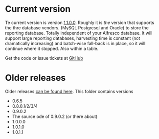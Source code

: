 # Current version #

Te current version is version [1.1.0.0](https://drive.google.com/?tab=mo&authuser=0#folders/0B99-_8O1gtpHd3VtUE5xQUhNT28). Roughly it is _the_ version that supports the thre database vendors. (MySQL Postgresql and Oracle) to store the reporting database. Totally independent of your Alfresco database.
It will support large reporting databases, harvesting time is constant (not dramatically increasing) and batch-wise fall-back is in place, so it will continue where it stopped. Also within a table.

Get the code or issue tickets at [GitHub](https://github.com/Alfresco-Business-Reporting/alfresco-business-reporting)

# Older releases #

Older releases [can be found here](https://drive.google.com/a/incentro.com/folderview?id=0B99-_8O1gtpHUFZCUmlBc3RvVHc&usp=sharing&tid=0B99-_8O1gtpHd3VtUE5xQUhNT28#list). This folder contains versions
  * 0.6.5
  * 0.8.0.1/2/3/4
  * 0.9.0.2
  * The source ode of 0.9.0.2 (or there about)
  * 1.0.0.0
  * 1.0.1.0
  * 1.0.1.1
